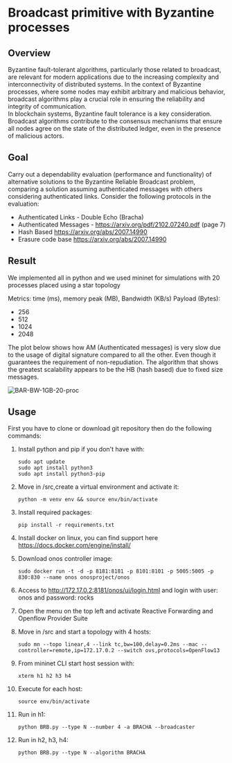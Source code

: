 # Broadcast primitive with Byzantine processes
## Overview
Byzantine fault-tolerant algorithms, particularly those related to broadcast, are relevant for modern applications due to the increasing complexity and interconnectivity of distributed systems. In the context of Byzantine processes, where some nodes may exhibit arbitrary and malicious behavior, broadcast algorithms play a crucial role in ensuring the reliability and integrity of communication. <br>
In blockchain systems, Byzantine fault tolerance is a key consideration. Broadcast algorithms contribute to the consensus mechanisms that ensure all nodes agree on the state of the distributed ledger, even in the presence of malicious actors.
## Goal
Carry out a dependability evaluation (performance and functionality) of alternative
solutions to the Byzantine Reliable Broadcast problem, comparing a solution
assuming authenticated messages with others considering authenticated links.
Consider the following protocols in the evaluation:
- Authenticated Links - Double Echo (Bracha)
- Authenticated Messages - https://arxiv.org/pdf/2102.07240.pdf (page 7)
- Hash Based https://arxiv.org/abs/2007.14990
- Erasure code base https://arxiv.org/abs/2007.14990
## Result
We implemented all in python and we used mininet for simulations with 20 processes placed using a star topology

Metrics: time (ms), memory peak (MB), Bandwidth (KB/s)
Payload (Bytes):
- 256
- 512
- 1024
- 2048

The plot below shows how AM (Authenticated messages) is very slow due to the usage of digital signature compared to all the other. Even though it guarantees the requirement of non-repudiation. The algorithm that shows the greatest scalability appears to be the HB (hash based) due to fixed size messages.

![BAR-BW-1GB-20-proc](https://github.com/GabrieleLerani/Distributed-System-Broadcast-primitive-with-Byzantine-process/assets/92364167/6f1557b5-ad56-4636-8fb1-6108c91c1d33)


## Usage
First you have to clone or download git repository then do the following commands:
1) Install python and pip if you don't have with:
	```shell
	sudo apt update  
	sudo apt install python3
	sudo apt install python3-pip
	
2) Move in /src,create a virtual environment and activate it:
	```shell
	python -m venv env && source env/bin/activate

3) Install required packages:
	```shell
	pip install -r requirements.txt

4) Install docker on linux, you can find support here https://docs.docker.com/engine/install/

5) Download onos controller image:
	```shell
	sudo docker run -t -d -p 8181:8181 -p 8101:8101 -p 5005:5005 -p 830:830 --name onos onosproject/onos

6) Access to http://172.17.0.2:8181/onos/ui/login.html and login with user: onos and password: rocks

7) Open the menu on the top left and activate Reactive Forwarding and Openflow Provider Suite

8) Move in  /src and start a topology with 4 hosts:
	```shell
	sudo mn --topo linear,4 --link tc,bw=100,delay=0.2ms --mac --controller=remote,ip=172.17.0.2 --switch ovs,protocols=OpenFlow13

9) From mininet CLI start host session with:
	```shell
	xterm h1 h2 h3 h4

10) Execute for each host:
	```shell
	source env/bin/activate

11) Run in h1:
	```shell
	python BRB.py --type N --number 4 -a BRACHA --broadcaster

12) Run in h2, h3, h4:
	```shell
	python BRB.py --type N --algorithm BRACHA
